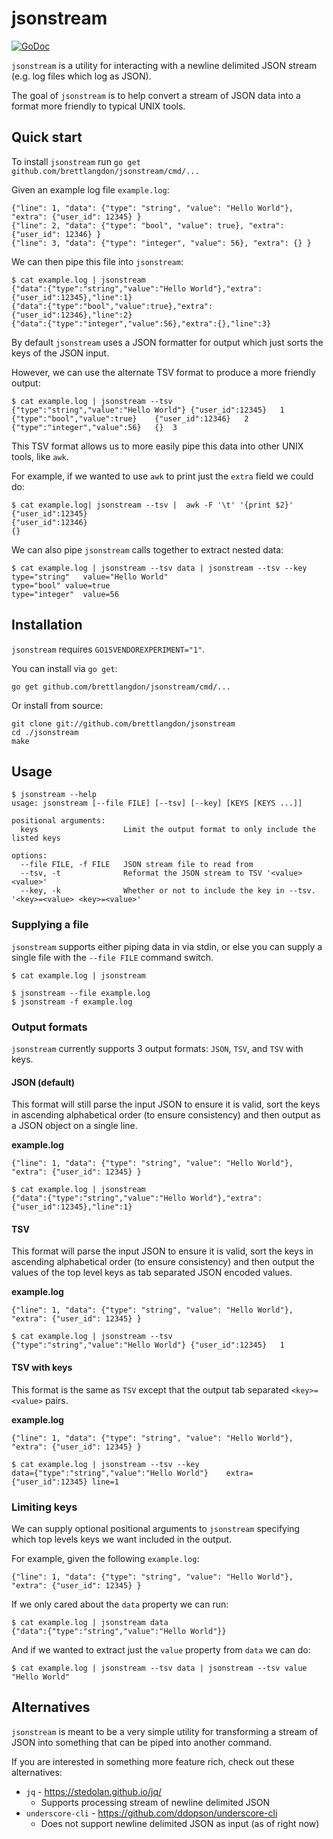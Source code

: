 jsonstream
==========
[![GoDoc](https://godoc.org/github.com/brettlangdon/jsonstream?status.svg)](https://godoc.org/github.com/brettlangdon/jsonstream)

`jsonstream` is a utility for interacting with a newline delimited JSON stream (e.g. log files which log as JSON).

The goal of `jsonstream` is to help convert a stream of JSON data into a format more friendly to typical UNIX tools.

## Quick start
To install `jsonstream` run `go get github.com/brettlangdon/jsonstream/cmd/...`

Given an example log file `example.log`:
```
{"line": 1, "data": {"type": "string", "value": "Hello World"}, "extra": {"user_id": 12345} }
{"line": 2, "data": {"type": "bool", "value": true}, "extra": {"user_id": 12346} }
{"line": 3, "data": {"type": "integer", "value": 56}, "extra": {} }
```

We can then pipe this file into `jsonstream`:

```
$ cat example.log | jsonstream
{"data":{"type":"string","value":"Hello World"},"extra":{"user_id":12345},"line":1}
{"data":{"type":"bool","value":true},"extra":{"user_id":12346},"line":2}
{"data":{"type":"integer","value":56},"extra":{},"line":3}
```

By default `jsonstream` uses a JSON formatter for output which just sorts the keys of the JSON input.

However, we can use the alternate TSV format to produce a more friendly output:

```
$ cat example.log | jsonstream --tsv
{"type":"string","value":"Hello World"}	{"user_id":12345}	1
{"type":"bool","value":true}	{"user_id":12346}	2
{"type":"integer","value":56}	{}	3
```

This TSV format allows us to more easily pipe this data into other UNIX tools, like `awk`.

For example, if we wanted to use `awk` to print just the `extra` field we could do:
```
$ cat example.log| jsonstream --tsv |  awk -F '\t' '{print $2}'
{"user_id":12345}
{"user_id":12346}
{}
```

We can also pipe `jsonstream` calls together to extract nested data:

```
$ cat example.log | jsonstream --tsv data | jsonstream --tsv --key
type="string"	value="Hello World"
type="bool"	value=true
type="integer"	value=56
```


## Installation
`jsonstream` requires `GO15VENDOREXPERIMENT="1"`.

You can install via `go get`:

```
go get github.com/brettlangdon/jsonstream/cmd/...
```

Or install from source:

```
git clone git://github.com/brettlangdon/jsonstream
cd ./jsonstream
make
```

## Usage
```
$ jsonstream --help
usage: jsonstream [--file FILE] [--tsv] [--key] [KEYS [KEYS ...]]

positional arguments:
  keys                   Limit the output format to only include the listed keys

options:
  --file FILE, -f FILE   JSON stream file to read from
  --tsv, -t              Reformat the JSON stream to TSV '<value>	<value>'
  --key, -k              Whether or not to include the key in --tsv. '<key>=<value>	<key>=<value>'
```

### Supplying a file
`jsonstream` supports either piping data in via stdin, or else you can supply a single file with the `--file FILE` command switch.

```
$ cat example.log | jsonstream
```

```
$ jsonstream --file example.log
$ jsonstream -f example.log
```

### Output formats
`jsonstream` currently supports 3 output formats: `JSON`, `TSV`, and `TSV` with keys.

#### JSON (default)
This format will still parse the input JSON to ensure it is valid, sort the keys in ascending alphabetical order (to ensure consistency) and then output as a JSON object on a single line.

**example.log**
```
{"line": 1, "data": {"type": "string", "value": "Hello World"}, "extra": {"user_id": 12345} }
```

```
$ cat example.log | jsonstream
{"data":{"type":"string","value":"Hello World"},"extra":{"user_id":12345},"line":1}
```

#### TSV
This format will parse the input JSON to ensure it is valid, sort the keys in ascending alphabetical order (to ensure consistency) and then output the values of the top level keys as tab separated JSON encoded values.

**example.log**
```
{"line": 1, "data": {"type": "string", "value": "Hello World"}, "extra": {"user_id": 12345} }
```

```
$ cat example.log | jsonstream --tsv
{"type":"string","value":"Hello World"}	{"user_id":12345}	1
```

#### TSV with keys
This format is the same as `TSV` except that the output tab separated `<key>=<value>` pairs.


**example.log**
```
{"line": 1, "data": {"type": "string", "value": "Hello World"}, "extra": {"user_id": 12345} }
```

```
$ cat example.log | jsonstream --tsv --key
data={"type":"string","value":"Hello World"}	extra={"user_id":12345}	line=1
```

### Limiting keys
We can supply optional positional arguments to `jsonstream` specifying which top levels keys we want included in the output.

For example, given the following `example.log`:
```
{"line": 1, "data": {"type": "string", "value": "Hello World"}, "extra": {"user_id": 12345} }
```

If we only cared about the `data` property we can run:

```
$ cat example.log | jsonstream data
{"data":{"type":"string","value":"Hello World"}}
```

And if we wanted to extract just the `value` property from `data` we can do:

```
$ cat example.log | jsonstream --tsv data | jsonstream --tsv value
"Hello World"
```

## Alternatives
`jsonstream` is meant to be a very simple utility for transforming a stream of JSON into something that can be piped into another command.

If you are interested in something more feature rich, check out these alternatives:
* `jq` - https://stedolan.github.io/jq/
    * Supports processing stream of newline delimited JSON
* `underscore-cli` - https://github.com/ddopson/underscore-cli
    * Does not support newline delimited JSON as input (as of right now)
